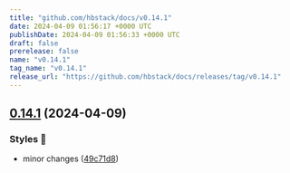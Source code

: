```yaml
---
title: "github.com/hbstack/docs/v0.14.1"
date: 2024-04-09 01:56:17 +0000 UTC
publishDate: 2024-04-09 01:56:33 +0000 UTC
draft: false
prerelease: false
name: "v0.14.1"
tag_name: "v0.14.1"
release_url: "https://github.com/hbstack/docs/releases/tag/v0.14.1"
---
```


## [0.14.1](https://github.com/hbstack/docs/compare/v0.14.0...v0.14.1) (2024-04-09)


### Styles 🎨

* minor changes ([49c71d8](https://github.com/hbstack/docs/commit/49c71d87405937594ea365c3e2de870545152b33))
